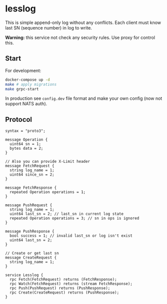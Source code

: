 # lesslog

This is simple append-only log without any conflicts. Each client must know last
SN (sequence number) in log to write.

**Warning:** this service not check any security rules. Use proxy for control
this.

## Start
For development:

```sh
docker-compose up -d
make # apply migrations
make grpc-start
```

In production see `config.dev` file format and make your own config (now not
support NATS auth).

## Protocol
``` protocol-buffer
syntax = "proto3";

message Operation {
  uint64 sn = 1;
  bytes data = 2;
}

// Also you can provide X-Limit header
message FetchRequest {
  string log_name = 1;
  uint64 since_sn = 2;
}

message FetchResponse {
  repeated Operation operations = 1;
}

message PushRequest {
  string log_name = 1;
  uint64 last_sn = 2; // last_sn in current log state
  repeated Operation operations = 3; // sn in ops is ignored
}

message PushResponse {
  bool success = 1; // invalid last_sn or log isn't exist
  uint64 last_sn = 2;
}

// Create or get last sn
message CreateRequest {
  string log_name = 1;
}

service Lesslog {
  rpc Fetch(FetchRequest) returns (FetchResponse);
  rpc Watch(FetchRequest) returns (stream FetchResponse);
  rpc Push(PushRequest) returns (PushResponse);
  rpc Create(CreateRequest) returns (PushResponse);
}
```
